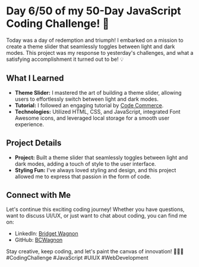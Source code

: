 # Day 6/50 of my 50-Day JavaScript Coding Challenge! 🌈

Today was a day of redemption and triumph! I embarked on a mission to create a theme slider that seamlessly toggles between light and dark modes. This project was my response to yesterday's challenges, and what a satisfying accomplishment it turned out to be! 💡

## What I Learned

- **Theme Slider:** I mastered the art of building a theme slider, allowing users to effortlessly switch between light and dark modes.
- **Tutorial:** I followed an engaging tutorial by [Code Commerce](https://youtu.be/y0LwoUi_Kcw?si=iZnIxbjVa3GoeBzi).
- **Technologies:** Utilized HTML, CSS, and JavaScript, integrated Font Awesome icons, and leveraged local storage for a smooth user experience.

## Project Details

- **Project:** Built a theme slider that seamlessly toggles between light and dark modes, adding a touch of style to the user interface.
- **Styling Fun:** I've always loved styling and design, and this project allowed me to express that passion in the form of code.

## Connect with Me

Let's continue this exciting coding journey! Whether you have questions, want to discuss UI/UX, or just want to chat about coding, you can find me on:

- LinkedIn: [Bridget Wagnon](https://www.linkedin.com/in/bridget-wagnon)
- GitHub: [BCWagnon](https://github.com/BCWagnon)

Stay creative, keep coding, and let's paint the canvas of innovation! 🎨👩‍💻 #CodingChallenge #JavaScript #UIUX #WebDevelopment
